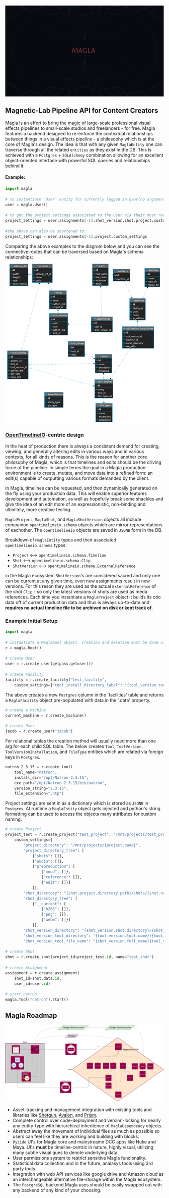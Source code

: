 <p align="center">
  <img src="media/magla_business_card_large_alternate.png">
</p>

## Magnetic-Lab Pipeline API for Content Creators

Magla is an effort to bring the magic of large-scale professional visual effects pipelines to small-scale studios and freelancers - for free. Magla features a backend designed to re-enforce the contextual relationships between things in a visual effects pipeline - a philosophy which is at the core of Magla's design. The idea is that with any given `MaglaEntity` one can traverse through all the related `entities` as they exist in the DB. This is achieved with a `Postgres` + `SQLAlchemy` combination allowing for an excellent object-oriented interface with powerful SQL queries and relationships behind it.

#### Example:
```python
import magla

# to instantiate `User` entity for currently logged in user(no argument is needed, user's name is used):
user = magla.User()

# to get the project settings associated to the user via their most recent assignment:
project_settings = user.assignments[-1].shot_version.shot.project.custom_settings

#the above can also be shortened to:
project_settings = user.assignments[-1].project.custom_settings
```
Comparing the above examples to the diagrom below and you can see the connective routes that can be traversed based on Magla's schema relationships:
<img src="media/ERD.png">

### [OpenTimelineIO](https://github.com/PixarAnimationStudios/OpenTimelineIO)-centric design
In the heat of production there is always a consistent demand for creating, viewing, and generally altering edits in various ways and in various contexts, for all kinds of reasons. This is the reason for another core philosophy of Magla, which is that timelines and edits should be the driving force of the pipeline. In simple terms the goal in a Magla production-environment is to create, mutate, and move data into a refined form: an edit(s) capable of outputting various formats demanded by the client.

In Magla, timelines can be requested, and then dynamically generated on the fly using your production data. This will enable superior features development and automation, as well as hopefully break some shackles and give the idea of an edit more of an expressionistic, non-binding and ultimitely, more creative feeling. 

`MaglaProject`, `MaglaShot`, and `MaglaShotVersion` objects all include companion `opentimelineio.schema` objects which are mirror representations of eachother. The `opentimelineio` objects are saved in `JSONB` form in the DB.

Breakdown of `MaglaEntity` types and their associated `opentimelineio.schema` types:
- `Project` <--> `opentimelineio.schema.Timeline`
- `Shot` <--> `opentimelineio.schema.Clip`
- `ShotVersion` <--> `opentimelineio.schema.ExternalReference`

in the Magla ecosystem `ShotVersion`'s are considered sacred and only one can be current at any given time, even new assignments result in new versions. For this reson they are used as the actual `ExternalReference` of the shot `Clip` -  so only the latest versions of shots are used as meda references. Each time you instantiate a `MaglaProject` object it builds its otio data off of current production data and thus is always up-to-date and **requires no actual timeline file to  be archived on disk or kept track of**.

### Example Initial Setup
```python
import magla

# instantiate a MaglaRoot object. Creation and deletion must be done via the MaglaRoot class.
r = magla.Root()

# create User
user = r.create_user(getpass.getuser())

# create Facility
facility = r.create_facility("test_facility",
	custom_settings={"tool_install_directory_label": "{tool_version.tool.name}_{tool_version.string}"})
```
The above creates a new `Postgres` column in the 'facilities' table and returns a `MaglaFacility` object pre-populated with data in the '<MaglaEntity>.data' property.

```python
# create a Machine
current_machine = r.create_machine()

# create User
jacob = r.create_user("jacob")
```

For relational tables the creation method will usually need more than one arg for each child SQL table.
The below creates `Tool`, `ToolVersion`, `ToolVersionInstallation`, and `FileType` entities which are related via foreign keys in `Postgres`.
```python
natron_2_3_15 = r.create_tool(
	tool_name="natron",
	install_dir="/opt/Natron-2.3.15",
	exe_path="/opt/Natron-2.3.15/bin/natron",
	version_string="2.3.15",
	file_extension=".ntp")
```

Project settings are sent in as a dictionary which is stored as `JSONB` in `Postgres`. At runtime a `MaglaEntity` object gets injected and python's string formatting can be used to access the objects many attributes for custom naming.
```python
# create Project
project_test = r.create_project("test_project", "/mnt/projects/test_project",
	custom_settings={
		"project_directory": "/mnt/projects/{project.name}",
		"project_directory_tree": [
			{"shots": []},
			{"audio": []},
			{"preproduction": [
				{"mood": []},
				{"reference": []},
				{"edit": []}]
			}],
		"shot_directory": "{shot.project.directory.path}/shots/{shot.name}",
		"shot_directory_tree": [
			{"__current": [
				{"h265": []},
				{"png": []},
				{"webm": []}]
			}],
		"shot_version_directory": "{shot_version.shot.directory}/{shot_version.full_name}",
		"shot_version_tool_directory": "{tool_version.tool.name}/{tool_version.string}",
		"shot_version_tool_file_name": "{shot_version.full_name}{tool_version.file_extension}"})

# create Shot
shot = r.create_shot(project_id=project_test.id, name="test_shot")

# create Assignment
assignment = r.create_assignment(
	shot_id=shot.data.id,
	user_id=user.id)

# start natron
magla.Tool("natron").start()
```

## Magla Roadmap
<p>
<img src="media/magla.png">
</p>

- Asset-tracking and management integration with existing tools and libraries like [Shotgun](https://github.com/shotgunsoftware/python-api), [Avalon](https://github.com/getavalon/core), and [Prism](https://github.com/RichardFrangenberg/Prism).
- Complete control over code-deployment and version-locking for nearly any entity-type with hierarchical inheritence of `MaglaDependency` objects. 
- Abstract away the movement of individual files as much as possible so users can feel like they are working and building with blocks.
- `Pyside` UI's for Magla core and mainstreamn DCC apps like Nuke and Maya. UI's **must** be timeline-centric in nature, highly visual, utilizing many subtle visual ques to denote underlying data.
- User permissions system to restrict sensitive Magla funcionality.
- Statistical data collection and in the future, analasys tools using 3rd party tools.
- Integration with web API services like google drive and Amazon cloud as an interchangeable alternative file-storage within the Magla ecosystem.
- The `PostgreSQL` backend Magla uses should be easily swapped out with any backend of any kind of your choosing.
